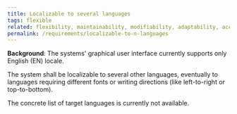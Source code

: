 ```yaml
---
title: Localizable to several languages
tags: flexible
related: flexibility, maintainability, modifiability, adaptability, accessibility
permalink: /requirements/localizable-to-n-languages
---
```


<div class="quality-requirement" markdown="1">

**Background**: The systems' graphical user interface currently supports only English (EN) locale.

The system shall be localizable to several other languages, eventually to languages requiring different fonts or writing directions (like left-to-right or top-to-bottom).

The concrete list of target languages is currently not available.
</div><br>
